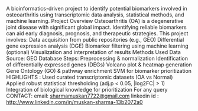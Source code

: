  A bioinformatics-driven project to identify potential biomarkers involved in osteoarthritis using transcriptomic data analysis, statistical methods, and machine learning.
 Project Overview
Osteoarthritis (OA) is a degenerative joint disease with significant global impact. Identifying reliable biomarkers can aid early diagnosis, prognosis, and therapeutic strategies.
This project involves:
Data acquisition from public repositories (e.g., GEO)
Differential gene expression analysis (DGE)
Biomarker filtering using machine learning (optional)
Visualization and interpretation of results
 Methods Used
Data Source: GEO Database
Steps:
Preprocessing & normalization
Identification of differentially expressed genes (DEGs)
Volcano plot & heatmap generation
Gene Ontology (GO) & pathway enrichment
 SVM for biomarker prioritization
HIGHLIGHTS :
 Used curated transcriptomic datasets (OA vs Normal)
 Applied robust statistical thresholding (adj.p < 0.05, |log2FC| > 1)
Integration of biological knowledge for prioritization
For any query CONTACT:
email: sharmamuskan7722@gmail.com
linkedin id : http://www.linkedin.com/in/muskan-sharma-13b2072a0


